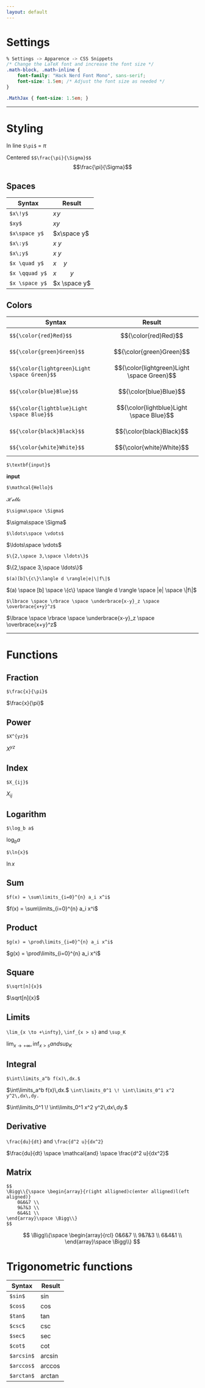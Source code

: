 ```yaml
---
layout: default
---
```


# Settings

```css
% Settings -> Apparence -> CSS Snippets
/* Change the LaTeX font and increase the font size */
.math-block, .math-inline {
    font-family: "Hack Nerd Font Mono", sans-serif;
    font-size: 1.5em; /* Adjust the font size as needed */
}

.MathJax { font-size: 1.5em; }
```

---
# Styling

In line `$\pi$` = $\pi$

Centered `$$\frac{\pi}{\Sigma}$$` $$\frac{\pi}{\Sigma}$$

## Spaces

| Syntax         | Result       |
| -------------- | ------------ |
| `$x\!y$`       | $x\!y$       |
| `$xy$`         | $xy$         |
| `$x\space y$`  | $x\space y$  |
| `$x\:y$`       | $x\:y$       |
| `$x\;y$`       | $x\;y$       |
| `$x \quad y$`  | $x \quad y$  |
| `$x \qquad y$` | $x \qquad y$ |
| `$x \space y$` | $x \space y$ |

## Colors

| Syntax                                       | Result                                     |
| -------------------------------------------- | ------------------------------------------ |
| `$${\color{red}Red}$$`                       | $${\color{red}Red}$$                       |
| `$${\color{green}Green}$$`                   | $${\color{green}Green}$$                   |
| `$${\color{lightgreen}Light \space Green}$$` | $${\color{lightgreen}Light \space Green}$$ |
| `$${\color{blue}Blue}$$`                     | $${\color{blue}Blue}$$                     |
| `$${\color{lightblue}Light \space Blue}$$`   | $${\color{lightblue}Light \space Blue}$$   |
| `$${\color{black}Black}$$`                   | $${\color{black}Black}$$                   |
| `$${\color{white}White}$$`                   | $${\color{white}White}$$                   |

`$\textbf{input}$`

$\textbf{input}$

`$\mathcal{Hello}$`

$\mathcal{Hello}$

`$\sigma\space \Sigma$`

$\sigma\space \Sigma$

`$\ldots\space \vdots$`

$\ldots\space \vdots$

`$\{2,\space 3,\space \ldots\}$`

$\{2,\space 3,\space \ldots\}$

`$(a)[b]\{c\}\langle d \rangle|e|\|f\|$`

$(a) \space [b] \space \{c\} \space \langle d \rangle \space |e| \space \|f\|$

`$\lbrace \space \rbrace \space \underbrace{x-y}_z \space \overbrace{x+y}^z$`

$\lbrace \space \rbrace \space \underbrace{x-y}_z \space \overbrace{x+y}^z$


---
# Functions

## Fraction
 `$\frac{x}{\pi}$`
 
$\frac{x}{\pi}$

## Power
`$X^{yz}$`

$X^{yz}$ 

## Index
`$X_{ij}$`

$X_{ij}$

## Logarithm
`$\log_b a$`

$\log_b a$

`$\ln{x}$`

$\ln{x}$

## Sum
`$f(x) = \sum\limits_{i=0}^{n} a_i x^i$`

$f(x) = \sum\limits_{i=0}^{n} a_i x^i$
## Product
`$g(x) = \prod\limits_{i=0}^{n} a_i x^i$`

$g(x) = \prod\limits_{i=0}^{n} a_i x^i$

## Square
`$\sqrt[n]{x}$`

$\sqrt[n]{x}$

## Limits
`\lim_{x \to +\infty}`, `\inf_{x > s}` and `\sup_K`

$\lim_{x \to +\infty}, \inf_{x > s} and \sup_K$

## Integral
`$\int\limits_a^b f(x)\,dx.$`

$\int\limits_a^b f(x)\,dx.$
`\int\limits_0^1 \! \int\limits_0^1 x^2 y^2\,dx\,dy.`

$\int\limits_0^1 \! \int\limits_0^1 x^2 y^2\,dx\,dy.$

## Derivative
`\frac{du}{dt}` and `\frac{d^2 u}{dx^2}`

$\frac{du}{dt} \space \mathcal{and} \space \frac{d^2 u}{dx^2}$

## Matrix

```text
$$
\Bigg\\{\space \begin{array}{r(ight alligned)c(enter alligned)l(eft aligned)}
	0&6&7 \\
	9&7&3 \\
	6&4&1 \\
\end{array}\space \Bigg\\}
$$
```

$$
\Bigg\\{\space \begin{array}{rcl}
	0&6&7 \\
	9&7&3 \\
	6&4&1 \\
\end{array}\space \Bigg\\}
$$


# Trigonometric functions

| Syntax     | Result    |
| ---------- | --------- |
| `$sin$`    | $\sin$    |
| `$cos$`    | $\cos$    |
| `$tan$`    | $\tan$    |
| `$csc$`    | $\csc$    |
| `$sec$`    | $\sec$    |
| `$cot$`    | $\cot$    |
| `$arcsin$` | $\arcsin$ |
| `$arccos$` | $\arccos$ |
| `$arctan$` | $\arctan$ |
